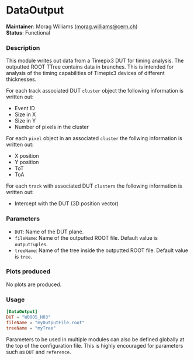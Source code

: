 # DataOutput
**Maintainer**: Morag Williams (<morag.williams@cern.ch>)   
**Status**: Functional  

### Description
This module writes out data from a Timepix3 DUT for timing analysis. The outputted ROOT TTree contains data in branches. This is intended for analysis of the timing capabilities of Timepix3 devices of different thicknesses.

For each track associated DUT `cluster` object the following information is written out:
* Event ID
* Size in X
* Size in Y
* Number of pixels in the cluster

For each `pixel` object in an associated `cluster` the follwing information is written out:
* X position
* Y position
* ToT
* ToA

For each `track` with associated DUT `clusters` the following information is written out:
* Intercept with the DUT (3D position vector)

### Parameters
* `DUT`: Name of the DUT plane.
* `fileName`: Name of the outputted ROOT file. Default value is `outputTuples`.
* `treeName`: Name of the tree inside the outputted ROOT file. Default value is `tree`.

### Plots produced
No plots are produced.

### Usage
```toml
[DataOutput]
DUT = "W0005_H03"
fileName = "myOutputFile.root"
treeName = "myTree"
```
Parameters to be used in multiple modules can also be defined globally at the top of the configuration file. This is highly encouraged for parameters such as `DUT` and `reference`.
